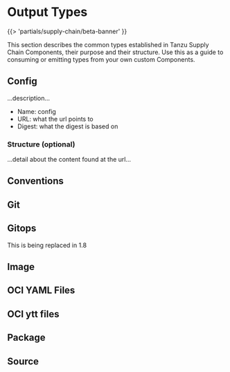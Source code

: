 # Output Types

{{> 'partials/supply-chain/beta-banner' }}

This section describes the common types established in Tanzu Supply Chain Components, their purpose and their
structure. Use this as a guide to consuming or emitting types from your own custom Components.

## Config

...description...
 
* Name: config
* URL: what the url points to 
* Digest: what the digest is based on

### Structure (optional)

...detail about the content found at the url...

## Conventions
## Git
## Gitops
This is being replaced in 1.8
## Image
## OCI YAML Files
## OCI ytt files
## Package
## Source


